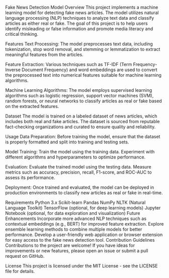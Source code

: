 Fake News Detection Model
Overview
This project implements a machine learning model for detecting fake news articles. The model utilizes natural language processing (NLP) techniques to analyze text data and classify articles as either real or fake. The goal of this project is to help users identify misleading or false information and promote media literacy and critical thinking.

Features
Text Processing: The model preprocesses text data, including tokenization, stop word removal, and stemming or lemmatization to extract meaningful features from the articles.

Feature Extraction: Various techniques such as TF-IDF (Term Frequency-Inverse Document Frequency) and word embeddings are used to convert the preprocessed text into numerical features suitable for machine learning algorithms.

Machine Learning Algorithms: The model employs supervised learning algorithms such as logistic regression, support vector machines (SVM), random forests, or neural networks to classify articles as real or fake based on the extracted features.

Dataset
The model is trained on a labeled dataset of news articles, which includes both real and fake articles. The dataset is sourced from reputable fact-checking organizations and curated to ensure quality and reliability.

Usage
Data Preparation: Before training the model, ensure that the dataset is properly formatted and split into training and testing sets.

Model Training: Train the model using the training data. Experiment with different algorithms and hyperparameters to optimize performance.

Evaluation: Evaluate the trained model using the testing data. Measure metrics such as accuracy, precision, recall, F1-score, and ROC-AUC to assess its performance.

Deployment: Once trained and evaluated, the model can be deployed in production environments to classify new articles as real or fake in real-time.

Requirements
Python 3.x
Scikit-learn
Pandas
NumPy
NLTK (Natural Language Toolkit)
TensorFlow (optional, for deep learning models)
Jupyter Notebook (optional, for data exploration and visualization)
Future Enhancements
Incorporate more advanced NLP techniques such as contextual embeddings (e.g., BERT) for improved feature extraction.
Explore ensemble learning methods to combine multiple models for better performance.
Develop a user-friendly web application or browser extension for easy access to the fake news detection tool.
Contribution Guidelines
Contributions to the project are welcome! If you have ideas for improvements or new features, please open an issue or submit a pull request on GitHub.

License
This project is licensed under the MIT License - see the LICENSE file for details.
